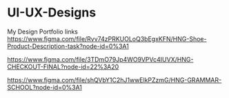 # UI-UX-Designs
My Design Portfolio links 
https://www.figma.com/file/Rvv74zPRKUOLoQ3bEgxKFN/HNG-Shoe-Product-Description-task?node-id=0%3A1


https://www.figma.com/file/3TDmO79Jp4WO9VPVc4IUVX/HNG-CHECKOUT-FINAL?node-id=22%3A20


https://www.figma.com/file/shQVbY1C2hJ1wwElkPZzmG/HNG-GRAMMAR-SCHOOL?node-id=0%3A1
